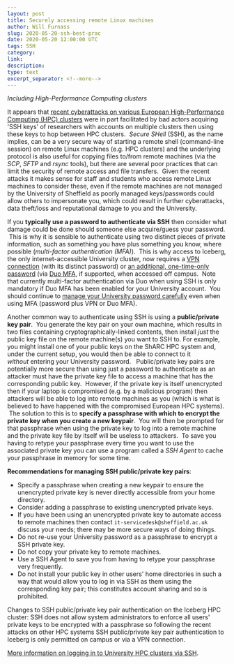 ```yaml
---
layout: post
title: Securely accessing remote Linux machines
author: Will Furnass
slug: 2020-05-20-ssh-best-prac
date: 2020-05-20 12:00:00 UTC
tags: SSH
category:
link:
description:
type: text
excerpt_separator: <!--more-->
---
```


*Including High-Performance Computing clusters*

It appears that [recent cyberattacks on various European High-Performance Computing (HPC) clusters][recent-hpc-attack]
were in part facilitated by bad actors acquiring 'SSH keys' of researchers
with accounts on multiple clusters then using these keys to hop between
HPC clusters.  *Secure SHell* (SSH), as the name implies, can be a very
secure way of starting a remote shell (command-line session) on remote
Linux machines (e.g. HPC clusters) and the underlying protocol is also
useful for copying files to/from remote machines (via the *SCP*, *SFTP* and
*rsync* tools), but there are several poor practices that can limit the
security of remote access and file transfers.  Given the recent attacks
it makes sense for staff and students who access remote Linux machines
to consider these, even if the remote machines are not managed by the
University of Sheffield as poorly managed keys/passwords could allow
others to impersonate you, which could result in further cyberattacks,
data theft/loss and reputational damage to you and the University.

<!--more-->

If you **typically use a password to authenticate via SSH** then consider what
damage could be done should someone else acquire/guess your password.  This is
why it is sensible to authenticate using two distinct pieces of private
information, such as something you have plus something you know, where possible
(*multi-factor authentication (MFA)*).  This is why access to Iceberg, the only
internet-accessible University cluster, now requires a [VPN
connection][tuos-vpn] (with its distinct password) or [an additional,
one-time-only password][tuos-hpc-connecting] (via [Duo MFA][tuos-duo-mfa], if
supported, when accessed off campus.  Note that currently multi-factor authentication via
Duo when using SSH is only mandatory if Duo MFA has been enabled for your
University account.  You should continue to [manage your University password
carefully][tuos-pw-mgmt] even when using MFA (password plus VPN or Duo MFA).

Another common way to authenticate using SSH is using a **public/private key
pair**.  You generate the key pair on your own machine, which results in two
files containing cryptographically-linked contents, then install *just* the
public key file on the remote machine(s) you want to SSH to.  For example, you
might install one of your public keys on the ShARC HPC system and, under the current setup, you would
then be able to connect to it *without* entering your University password.
  Public/private key pairs are potentially more secure than using just a
password to authenticate as an attacker must have the private key file to
access a machine that has the corresponding public key.  However, if the
private key is itself unencrypted then if your laptop is compromised (e.g. by a
malicious program) then attackers will be able to log into remote machines as
you (which is what is believed to have happened with the compromised European
HPC systems).  The solution to this is to **specify a passphrase with which to
encrypt the private key when you create a new keypair**.  You will then be
prompted for that passphrase when using the private key to log into a remote
machine and the private key file by itself will be useless to attackers.  To
save you having to retype your passphrase every time you want to use the
associated private key you can use a program called a *SSH Agent* to
cache your passphrase in memory for some time.

**Recommendations for managing SSH public/private key pairs**:

-   Specify a passphrase when creating a new keypair to ensure the
    unencrypted private key is never directly accessible from your home
    directory.
-   Consider adding a passphrase to existing unencrypted private
    keys.
-   If you have been using an unencrypted private key to automate access
    to remote machines then contact
    `it-servicedesk@sheffield.ac.uk` discuss your needs;
    there may be more secure ways of doing things.
-   Do not re-use your University password as a passphrase to encrypt a
    SSH private key.
-   Do not copy your private key to remote machines.
-   Use a SSH Agent to save you from having to retype your passphrase
    very frequently.
-   Do not install your public key in other users' home directories in
    such a way that would allow you to log in via SSH as them using the
    corresponding key pair; this constitutes account sharing and so is
    prohibited.

Changes to SSH public/private key pair authentication on the Iceberg
HPC cluster: SSH does not allow system administrators to enforce all
users' private keys to be encrypted with a passphrase so following the
recent attacks on other HPC systems SSH public/private key pair
authentication to Iceberg is only permitted on campus or via a VPN
connection.

[More information on logging in to University HPC clusters via
SSH][tuos-hpc-connecting].

[recent-hpc-attack]: https://sites.google.com/sheffield.ac.uk/cyberblog/latest-threats-news#h.p_MR_o8UFwSj3K
[tuos-hpc-connecting]: https://docs.hpc.shef.ac.uk/en/latest/hpc/connecting.html
[tuos-vpn]: https://www.sheffield.ac.uk/it-services/vpn
[tuos-duo-mfa]: https://sites.google.com/sheffield.ac.uk/mfa/home
[tuos-pw-mgmt]: https://www.sheffield.ac.uk/it-services/information-security/passwords
